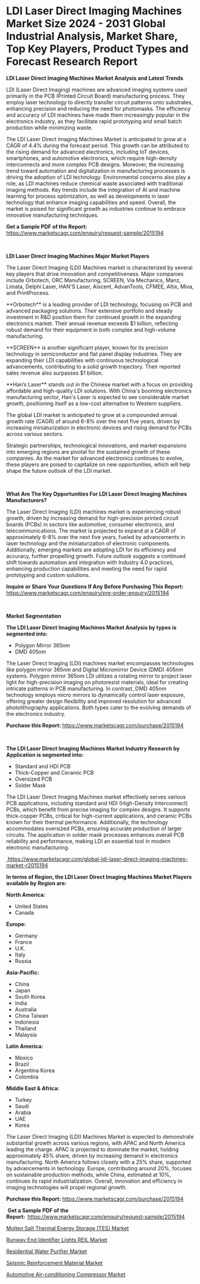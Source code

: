 <p><h1>LDI Laser Direct Imaging Machines Market Size 2024 - 2031 Global Industrial Analysis, Market Share, Top Key Players, Product Types and Forecast Research Report</h1></p><p><strong>LDI Laser Direct Imaging Machines Market Analysis and Latest Trends</strong></p>
<p><p>LDI (Laser Direct Imaging) machines are advanced imaging systems used primarily in the PCB (Printed Circuit Board) manufacturing process. They employ laser technology to directly transfer circuit patterns onto substrates, enhancing precision and reducing the need for photomasks. The efficiency and accuracy of LDI machines have made them increasingly popular in the electronics industry, as they facilitate rapid prototyping and small batch production while minimizing waste.</p><p>The LDI Laser Direct Imaging Machines Market is anticipated to grow at a CAGR of 4.4% during the forecast period. This growth can be attributed to the rising demand for advanced electronics, including IoT devices, smartphones, and automotive electronics, which require high-density interconnects and more complex PCB designs. Moreover, the increasing trend toward automation and digitalization in manufacturing processes is driving the adoption of LDI technology. Environmental concerns also play a role, as LDI machines reduce chemical waste associated with traditional imaging methods. Key trends include the integration of AI and machine learning for process optimization, as well as developments in laser technology that enhance imaging capabilities and speed. Overall, the market is poised for significant growth as industries continue to embrace innovative manufacturing techniques.</p></p>
<p><strong>Get a Sample PDF of the Report:&nbsp;</strong> <a href="https://www.marketscagr.com/enquiry/request-sample/2015194?utm_campaign=1610&utm_medium=2&utm_source=Github&utm_content=ia&utm_term=27102024&utm_id=ldi-laser-direct-imaging-machines">https://www.marketscagr.com/enquiry/request-sample/2015194</a></p>
<p>&nbsp;</p>
<p><strong>LDI Laser Direct Imaging Machines Major Market Players</strong></p>
<p><p>The Laser Direct Imaging (LDI) Machines market is characterized by several key players that drive innovation and competitiveness. Major companies include Orbotech, ORC Manufacturing, SCREEN, Via Mechanics, Manz, Limata, Delphi Laser, HAN'S Laser, Aiscent, AdvanTools, CFMEE, Altix, Miva, and PrintProcess.</p><p>**Orbotech** is a leading provider of LDI technology, focusing on PCB and advanced packaging solutions. Their extensive portfolio and steady investment in R&D position them for continued growth in the expanding electronics market. Their annual revenue exceeds $1 billion, reflecting robust demand for their equipment in both complex and high-volume manufacturing.</p><p>**SCREEN** is another significant player, known for its precision technology in semiconductor and flat panel display industries. They are expanding their LDI capabilities with continuous technological advancements, contributing to a solid growth trajectory. Their reported sales revenue also surpasses $1 billion.</p><p>**Han’s Laser** stands out in the Chinese market with a focus on providing affordable and high-quality LDI solutions. With China's booming electronics manufacturing sector, Han's Laser is expected to see considerable market growth, positioning itself as a low-cost alternative to Western suppliers.</p><p>The global LDI market is anticipated to grow at a compounded annual growth rate (CAGR) of around 6-8% over the next five years, driven by increasing miniaturization in electronic devices and rising demand for PCBs across various sectors.</p><p>Strategic partnerships, technological innovations, and market expansions into emerging regions are pivotal for the sustained growth of these companies. As the market for advanced electronics continues to evolve, these players are poised to capitalize on new opportunities, which will help shape the future outlook of the LDI market.</p></p>
<p>&nbsp;</p>
<p><strong>What Are The Key Opportunities For LDI Laser Direct Imaging Machines Manufacturers?</strong></p>
<p><p>The Laser Direct Imaging (LDI) machines market is experiencing robust growth, driven by increasing demand for high-precision printed circuit boards (PCBs) in sectors like automotive, consumer electronics, and telecommunications. The market is projected to expand at a CAGR of approximately 6-8% over the next five years, fueled by advancements in laser technology and the miniaturization of electronic components. Additionally, emerging markets are adopting LDI for its efficiency and accuracy, further propelling growth. Future outlook suggests a continued shift towards automation and integration with Industry 4.0 practices, enhancing production capabilities and meeting the need for rapid prototyping and custom solutions.</p></p>
<p><strong>Inquire or Share Your Questions If Any Before Purchasing This Report:</strong> <a href="https://www.marketscagr.com/enquiry/pre-order-enquiry/2015194?utm_campaign=1610&utm_medium=2&utm_source=Github&utm_content=ia&utm_term=27102024&utm_id=ldi-laser-direct-imaging-machines">https://www.marketscagr.com/enquiry/pre-order-enquiry/2015194</a></p>
<p>&nbsp;</p>
<p><strong>Market Segmentation</strong></p>
<p><strong>The LDI Laser Direct Imaging Machines Market Analysis by types is segmented into:</strong></p>
<p><ul><li>Polygon Mirror 365nm</li><li>DMD 405nm</li></ul></p>
<p><p>The Laser Direct Imaging (LDI) machines market encompasses technologies like polygon mirror 365nm and Digital Micromirror Device (DMD) 405nm systems. Polygon mirror 365nm LDI utilizes a rotating mirror to project laser light for high-precision imaging on photoresist materials, ideal for creating intricate patterns in PCB manufacturing. In contrast, DMD 405nm technology employs micro mirrors to dynamically control laser exposure, offering greater design flexibility and improved resolution for advanced photolithography applications. Both types cater to the evolving demands of the electronics industry.</p></p>
<p><strong>Purchase this Report:&nbsp;</strong><a href="https://www.marketscagr.com/purchase/2015194?utm_campaign=1610&utm_medium=2&utm_source=Github&utm_content=ia&utm_term=27102024&utm_id=ldi-laser-direct-imaging-machines">https://www.marketscagr.com/purchase/2015194</a></p>
<p>&nbsp;</p>
<p><strong>The LDI Laser Direct Imaging Machines Market Industry Research by Application is segmented into:</strong></p>
<p><ul><li>Standard and HDI PCB</li><li>Thick-Copper and Ceramic PCB</li><li>Oversized PCB</li><li>Solder Mask</li></ul></p>
<p><p>The LDI Laser Direct Imaging Machines market effectively serves various PCB applications, including standard and HDI (High-Density Interconnect) PCBs, which benefit from precise imaging for complex designs. It supports thick-copper PCBs, critical for high-current applications, and ceramic PCBs known for their thermal performance. Additionally, the technology accommodates oversized PCBs, ensuring accurate production of larger circuits. The application in solder mask processes enhances overall PCB reliability and performance, making LDI an essential tool in modern electronic manufacturing.</p></p>
<p><a href="https://www.marketscagr.com/global-ldi-laser-direct-imaging-machines-market-r2015194?utm_campaign=1610&utm_medium=2&utm_source=Github&utm_content=ia&utm_term=27102024&utm_id=ldi-laser-direct-imaging-machines">&nbsp;https://www.marketscagr.com/global-ldi-laser-direct-imaging-machines-market-r2015194</a></p>
<p><strong>In terms of Region, the LDI Laser Direct Imaging Machines Market Players available by Region are:</strong></p>
<p>
    <p> <strong> North America: </strong>
        <ul>
            <li>United States</li>
            <li>Canada</li>
        </ul>
        </p> 
    <p> <strong> Europe: </strong>
        <ul>
            <li>Germany</li>
            <li>France</li>
            <li>U.K.</li>
            <li>Italy</li>
            <li>Russia</li>
        </ul>
        </p> 
    <p> <strong> Asia-Pacific: </strong>
        <ul>
            <li>China</li>
            <li>Japan</li>
            <li>South Korea</li>
            <li>India</li>
            <li>Australia</li>
            <li>China Taiwan</li>
            <li>Indonesia</li>
            <li>Thailand</li>
            <li>Malaysia</li>
        </ul>
        </p> 
    <p> <strong> Latin America: </strong>
        <ul>
            <li>Mexico</li>
            <li>Brazil</li>
            <li>Argentina Korea</li>
            <li>Colombia</li>
        </ul>
        </p> 
    <p> <strong> Middle East & Africa: </strong>
        <ul>
            <li>Turkey</li>
            <li>Saudi</li>
            <li>Arabia</li>
            <li>UAE</li>
            <li>Korea</li>
        </ul>
    </p>
    </p>
<p><p>The Laser Direct Imaging (LDI) Machines Market is expected to demonstrate substantial growth across various regions, with APAC and North America leading the charge. APAC is projected to dominate the market, holding approximately 45% share, driven by increasing demand in electronics manufacturing. North America follows closely with a 25% share, supported by advancements in technology. Europe, contributing around 20%, focuses on sustainable production methods, while China, estimated at 10%, continues its rapid industrialization. Overall, innovation and efficiency in imaging technologies will propel regional growth.</p></p>
<p><strong>Purchase this Report: </strong><a href="https://www.marketscagr.com/purchase/2015194?utm_campaign=1610&utm_medium=2&utm_source=Github&utm_content=ia&utm_term=27102024&utm_id=ldi-laser-direct-imaging-machines">https://www.marketscagr.com/purchase/2015194</a></p>
<p>&nbsp;<strong>Get a Sample PDF of the Report:&nbsp;&nbsp;</strong><a href="https://www.marketscagr.com/enquiry/request-sample/2015194?utm_campaign=1610&utm_medium=2&utm_source=Github&utm_content=ia&utm_term=27102024&utm_id=ldi-laser-direct-imaging-machines">https://www.marketscagr.com/enquiry/request-sample/2015194</a></p>
<p><strong></strong></p>
<p><p><a href="https://www.linkedin.com/pulse/future-molten-salt-thermal-energy-storage-tes-market-global-yevdf?utm_campaign=1610&utm_medium=2&utm_source=Github&utm_content=ia&utm_term=27102024&utm_id=ldi-laser-direct-imaging-machines">Molten Salt Thermal Energy Storage (TES) Market</a></p><p><a href="https://github.com/abbislposival/Market-Research-Report-List-1/blob/main/runway-end-identifier-lights-reil-market.md?utm_campaign=1610&utm_medium=2&utm_source=Github&utm_content=ia&utm_term=27102024&utm_id=ldi-laser-direct-imaging-machines">Runway End Identifier Lights REIL Market</a></p><p><a href="https://www.linkedin.com/pulse/influencing-factors-residential-water-purifier-market-insights-jqmof?utm_campaign=1610&utm_medium=2&utm_source=Github&utm_content=ia&utm_term=27102024&utm_id=ldi-laser-direct-imaging-machines">Residential Water Purifier Market</a></p><p><a href="https://www.linkedin.com/pulse/seismic-reinforcement-material-market-pulse-104-expansion-kcwff?utm_campaign=1610&utm_medium=2&utm_source=Github&utm_content=ia&utm_term=27102024&utm_id=ldi-laser-direct-imaging-machines">Seismic Reinforcement Material Market</a></p><p><a href="https://www.linkedin.com/pulse/automotive-air-conditioning-compressor-market-evolution-global-jf2ef?utm_campaign=1610&utm_medium=2&utm_source=Github&utm_content=ia&utm_term=27102024&utm_id=ldi-laser-direct-imaging-machines">Automotive Air-conditioning Compressor Market</a></p></p>